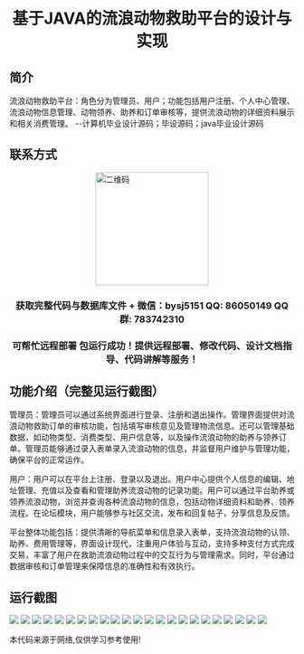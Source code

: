 <p><h1 align="center">基于JAVA的流浪动物救助平台的设计与实现</h1></p>

## 简介
流浪动物救助平台：角色分为管理员、用户；功能包括用户注册、个人中心管理、流浪动物信息管理、动物领养、助养和订单审核等，提供流浪动物的详细资料展示和相关消费管理。    --计算机毕业设计源码；毕设源码；java毕业设计源码


## 联系方式
<img src="https://bs-1329754181.cos.ap-shanghai.myqcloud.com/wx.jpg" alt="二维码" style="display: block; margin: 0 auto;" width="200px">
<p><h3 align="center">获取完整代码与数据库文件 + 微信：bysj5151 QQ: 86050149 QQ群: 783742310</h3></p>
<p><h3 align="center">可帮忙远程部署 包运行成功！提供远程部署、修改代码、设计文档指导、代码讲解等服务！</h3></p>

## 功能介绍（完整见运行截图）
管理员：管理员可以通过系统界面进行登录、注册和退出操作。管理界面提供对流浪动物救助订单的审核功能，包括填写审核意见及管理物流信息。还可以管理基础数据，如动物类型、消费类型、用户信息等，以及操作流浪动物的助养与领养订单。管理员能够通过录入表单录入流浪动物的信息，并监督用户维护与管理功能，确保平台的正常运作。

用户：用户可以在平台上注册、登录以及退出。用户中心提供个人信息的编辑、地址管理、充值以及查看和管理助养流浪动物的记录功能。用户可以通过平台助养或领养流浪动物，浏览并查询各种流浪动物的信息，包括动物详细资料和助养、领养流程。在论坛模块，用户能够参与社区交流，发布和回复帖子，分享信息及反馈。

平台整体功能包括：提供清晰的导航菜单和信息录入表单，支持流浪动物的认领、助养、费用管理等，界面设计现代，注重用户体验与互动，支持多种支付方式完成交易，丰富了用户在救助流浪动物过程中的交互行为与管理需求。同时，平台通过数据审核和订单管理来保障信息的准确性和有效执行。


## 运行截图
![](https://bs-1329754181.cos.ap-shanghai.myqcloud.com/spring/StrayAnimalRescuePlatformDesignAndImplementation/img/001.jpg)
![](https://bs-1329754181.cos.ap-shanghai.myqcloud.com/spring/StrayAnimalRescuePlatformDesignAndImplementation/img/002.jpg)
![](https://bs-1329754181.cos.ap-shanghai.myqcloud.com/spring/StrayAnimalRescuePlatformDesignAndImplementation/img/003.jpg)
![](https://bs-1329754181.cos.ap-shanghai.myqcloud.com/spring/StrayAnimalRescuePlatformDesignAndImplementation/img/004.jpg)
![](https://bs-1329754181.cos.ap-shanghai.myqcloud.com/spring/StrayAnimalRescuePlatformDesignAndImplementation/img/005.jpg)
![](https://bs-1329754181.cos.ap-shanghai.myqcloud.com/spring/StrayAnimalRescuePlatformDesignAndImplementation/img/006.jpg)
![](https://bs-1329754181.cos.ap-shanghai.myqcloud.com/spring/StrayAnimalRescuePlatformDesignAndImplementation/img/007.jpg)
![](https://bs-1329754181.cos.ap-shanghai.myqcloud.com/spring/StrayAnimalRescuePlatformDesignAndImplementation/img/008.jpg)
![](https://bs-1329754181.cos.ap-shanghai.myqcloud.com/spring/StrayAnimalRescuePlatformDesignAndImplementation/img/009.jpg)
![](https://bs-1329754181.cos.ap-shanghai.myqcloud.com/spring/StrayAnimalRescuePlatformDesignAndImplementation/img/010.jpg)
![](https://bs-1329754181.cos.ap-shanghai.myqcloud.com/spring/StrayAnimalRescuePlatformDesignAndImplementation/img/011.jpg)
![](https://bs-1329754181.cos.ap-shanghai.myqcloud.com/spring/StrayAnimalRescuePlatformDesignAndImplementation/img/012.jpg)
![](https://bs-1329754181.cos.ap-shanghai.myqcloud.com/spring/StrayAnimalRescuePlatformDesignAndImplementation/img/013.jpg)
![](https://bs-1329754181.cos.ap-shanghai.myqcloud.com/spring/StrayAnimalRescuePlatformDesignAndImplementation/img/014.jpg)
![](https://bs-1329754181.cos.ap-shanghai.myqcloud.com/spring/StrayAnimalRescuePlatformDesignAndImplementation/img/015.jpg)
![](https://bs-1329754181.cos.ap-shanghai.myqcloud.com/spring/StrayAnimalRescuePlatformDesignAndImplementation/img/016.jpg)
![](https://bs-1329754181.cos.ap-shanghai.myqcloud.com/spring/StrayAnimalRescuePlatformDesignAndImplementation/img/017.jpg)
![](https://bs-1329754181.cos.ap-shanghai.myqcloud.com/spring/StrayAnimalRescuePlatformDesignAndImplementation/img/018.jpg)
![](https://bs-1329754181.cos.ap-shanghai.myqcloud.com/spring/StrayAnimalRescuePlatformDesignAndImplementation/img/019.jpg)
![](https://bs-1329754181.cos.ap-shanghai.myqcloud.com/spring/StrayAnimalRescuePlatformDesignAndImplementation/img/020.jpg)
![](https://bs-1329754181.cos.ap-shanghai.myqcloud.com/spring/StrayAnimalRescuePlatformDesignAndImplementation/img/021.jpg)
![](https://bs-1329754181.cos.ap-shanghai.myqcloud.com/spring/StrayAnimalRescuePlatformDesignAndImplementation/img/022.jpg)
![](https://bs-1329754181.cos.ap-shanghai.myqcloud.com/spring/StrayAnimalRescuePlatformDesignAndImplementation/img/023.jpg)

<p>本代码来源于网络,仅供学习参考使用!</p>
